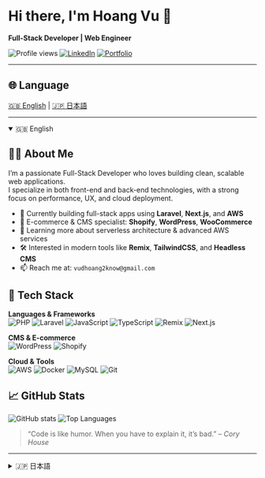 # Hi there, I'm Hoang Vu 👋  
**Full-Stack Developer | Web Engineer**

![Profile views](https://komarev.com/ghpvc/?username=hoangvu-dev&color=blue)
[![LinkedIn](https://img.shields.io/badge/-LinkedIn-blue?style=flat-square&logo=linkedin&logoColor=white)]([https://linkedin.com/in/your-link](https://www.linkedin.com/in/%E3%83%9B%E3%82%A2%E3%83%B3-%E3%83%B4-018323350/))
[![Portfolio](https://img.shields.io/badge/-Portfolio-000?style=flat-square&logo=firefox&logoColor=white)](https://indiestudio.com)

---

## 🌐 Language
[🇬🇧 English](#-english) | [🇯🇵 日本語](#-日本語)

---

<details open>
<summary>🇬🇧 English</summary>

## 👨‍💻 About Me
I’m a passionate Full-Stack Developer who loves building clean, scalable web applications.  
I specialize in both front-end and back-end technologies, with a strong focus on performance, UX, and cloud deployment.

- 💼 Currently building full-stack apps using **Laravel**, **Next.js**, and **AWS**
- 🚀 E-commerce & CMS specialist: **Shopify**, **WordPress**, **WooCommerce**
- 🌱 Learning more about serverless architecture & advanced AWS services
- 🛠️ Interested in modern tools like **Remix**, **TailwindCSS**, and **Headless CMS**
- 📫 Reach me at: `vudhoang2know@gmail.com`

## 🧰 Tech Stack

**Languages & Frameworks**  
![PHP](https://img.shields.io/badge/-PHP-777BB4?style=flat-square&logo=php&logoColor=white)
![Laravel](https://img.shields.io/badge/-Laravel-FF2D20?style=flat-square&logo=laravel&logoColor=white)
![JavaScript](https://img.shields.io/badge/-JavaScript-black?style=flat-square&logo=javascript)
![TypeScript](https://img.shields.io/badge/-TypeScript-3178C6?style=flat-square&logo=typescript&logoColor=white)
![Remix](https://img.shields.io/badge/-Remix-black?style=flat-square&logo=remix&logoColor=white)
![Next.js](https://img.shields.io/badge/-Next.js-black?style=flat-square&logo=next.js)

**CMS & E-commerce**  
![WordPress](https://img.shields.io/badge/-WordPress-21759B?style=flat-square&logo=wordpress&logoColor=white)
![Shopify](https://img.shields.io/badge/-Shopify-7AB55C?style=flat-square&logo=shopify&logoColor=white)

**Cloud & Tools**  
![AWS](https://img.shields.io/badge/-AWS-232F3E?style=flat-square&logo=amazon-aws&logoColor=white)
![Docker](https://img.shields.io/badge/-Docker-2496ED?style=flat-square&logo=docker&logoColor=white)
![MySQL](https://img.shields.io/badge/-MySQL-4479A1?style=flat-square&logo=mysql&logoColor=white)
![Git](https://img.shields.io/badge/-Git-F05032?style=flat-square&logo=git&logoColor=white)

## 📈 GitHub Stats

![GitHub stats](https://github-readme-stats.vercel.app/api?username=jame-hv&show_icons=true&theme=tokyonight)
![Top Languages](https://github-readme-stats.vercel.app/api/top-langs/?username=jame-hv&layout=compact&theme=tokyonight)

> “Code is like humor. When you have to explain it, it’s bad.” – *Cory House*

</details>

---

<details>
<summary>🇯🇵 日本語</summary>

## 👨‍💻 自己紹介
こんにちは！私はフルスタック開発者の Hoang Vu です。  
フロントエンドとバックエンドの両方に精通し、スケーラブルでパフォーマンスに優れたウェブアプリケーションを構築するのが得意です。

- 💼 現在は **Laravel**、**Next.js**、**AWS** を使ったフルスタック開発に取り組んでいます  
- 🚀 EコマースとCMSの専門家：**Shopify**、**WordPress**、**WooCommerce**
- 🌱 サーバーレスアーキテクチャと高度なAWSサービスを学習中  
- 🛠️ 興味がある技術：**Remix**、**TailwindCSS**、**ヘッドレスCMS**
- 📫 連絡先: `vudhoang2know@gmail.com`

## 🧰 技術スタック

**言語とフレームワーク**  
PHP、Laravel、JavaScript、TypeScript、Remix、Next.js

**CMS & Eコマース**  
WordPress、Shopify

**クラウドとツール**  
AWS、Docker、MySQL、Git

</details>
